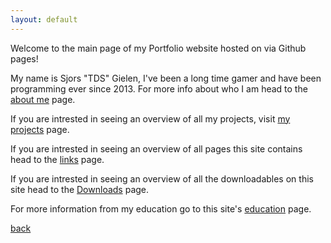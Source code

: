 ```yaml
---
layout: default
---
```

Welcome to the main page of my Portfolio website hosted on via Github pages!

My name is Sjors "TDS" Gielen, I've been a long time gamer and have been programming ever since 2013.
For more info about who I am head to the [about me](About-me) page.

If you are intrested in seeing an overview of all my projects, visit [my projects](Projects) page.

If you are intrested in seeing an overview of all pages this site contains head to the [links](TableOfContents) page.

If you are intrested in seeing an overview of all the downloadables on this site head to the [Downloads](Downloads) page.

For more information from my education go to this site's [education](educ) page.

[back](./)
